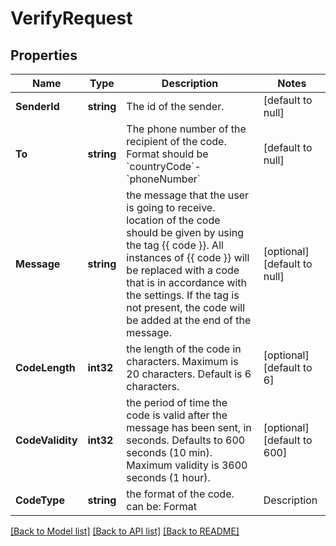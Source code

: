 # VerifyRequest

## Properties
Name | Type | Description | Notes
------------ | ------------- | ------------- | -------------
**SenderId** | **string** | The id of the sender. | [default to null]
**To** | **string** | The phone number of the recipient of the code. Format should be &#x60;countryCode&#x60;-&#x60;phoneNumber&#x60; | [default to null]
**Message** | **string** | the message that the user is going to receive. location of the code should be given by using the tag {{ code }}. All instances of {{ code }} will be replaced with a code that is in accordance with the settings. If the tag is not present, the code will be added at the end of the message. | [optional] [default to null]
**CodeLength** | **int32** | the length of the code in characters. Maximum is 20 characters. Default is 6 characters. | [optional] [default to 6]
**CodeValidity** | **int32** | the period of time the code is valid after the message has been sent, in seconds. Defaults to 600 seconds (10 min). Maximum validity is 3600 seconds (1 hour). | [optional] [default to 600]
**CodeType** | **string** | the format of the code. can be:  Format | Description | RegEx --- | --- | --- numeric | numbers | [0-9] alpha | letters | [A-Z] alphanumeric | numbers and letters | [0-9A-Z] hexa | numbers and letters up to F | [0-9A-F] | [optional] [default to CODE_TYPE.NUMERIC]

[[Back to Model list]](../README.md#documentation-for-models) [[Back to API list]](../README.md#documentation-for-api-endpoints) [[Back to README]](../README.md)


